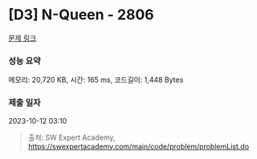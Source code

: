 # [D3] N-Queen - 2806 

[문제 링크](https://swexpertacademy.com/main/code/problem/problemDetail.do?contestProbId=AV7GKs06AU0DFAXB) 

### 성능 요약

메모리: 20,720 KB, 시간: 165 ms, 코드길이: 1,448 Bytes

### 제출 일자

2023-10-12 03:10



> 출처: SW Expert Academy, https://swexpertacademy.com/main/code/problem/problemList.do